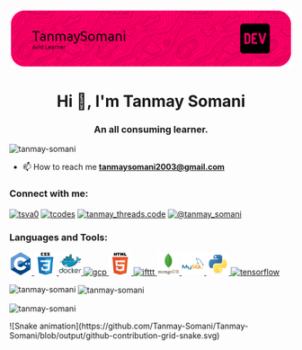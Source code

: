 ![Tanmay Somani](/your-header-image-name.png "Font banner ")
<h1 align="center">Hi 👋, I'm Tanmay Somani</h1>
<h3 align="center">An all consuming learner.</h3>

<p align="left"> <img src="https://komarev.com/ghpvc/?username=tanmay-somani&label=Profile%20views&color=0e75b6&style=flat" alt="tanmay-somani" /> </p>

- 📫 How to reach me **tanmaysomani2003@gmail.com**

<h3 align="left">Connect with me:</h3>
<p align="left">
<a href="https://twitter.com/tsva0" target="blank"><img align="center" src="https://raw.githubusercontent.com/rahuldkjain/github-profile-readme-generator/master/src/images/icons/Social/twitter.svg" alt="tsva0" height="30" width="40" /></a>
<a href="https://linkedin.com/in/tcodes" target="blank"><img align="center" src="https://raw.githubusercontent.com/rahuldkjain/github-profile-readme-generator/master/src/images/icons/Social/linked-in-alt.svg" alt="tcodes" height="30" width="40" /></a>
<a href="https://instagram.com/tanmay_threads.code" target="blank"><img align="center" src="https://raw.githubusercontent.com/rahuldkjain/github-profile-readme-generator/master/src/images/icons/Social/instagram.svg" alt="tanmay_threads.code" height="30" width="40" /></a>
<a href="https://medium.com/@tanmaysomani2003" target="blank"><img align="center" src="https://raw.githubusercontent.com/rahuldkjain/github-profile-readme-generator/master/src/images/icons/Social/medium.svg" alt="@tanmay_somani" height="30" width="40" /></a>
</p>

<h3 align="left">Languages and Tools:</h3>
<p align="left"> <a href="https://www.w3schools.com/cpp/" target="_blank" rel="noreferrer"> <img src="https://raw.githubusercontent.com/devicons/devicon/master/icons/cplusplus/cplusplus-original.svg" alt="cplusplus" width="40" height="40"/> </a> <a href="https://www.w3schools.com/css/" target="_blank" rel="noreferrer"> <img src="https://raw.githubusercontent.com/devicons/devicon/master/icons/css3/css3-original-wordmark.svg" alt="css3" width="40" height="40"/> </a> <a href="https://www.docker.com/" target="_blank" rel="noreferrer"> <img src="https://raw.githubusercontent.com/devicons/devicon/master/icons/docker/docker-original-wordmark.svg" alt="docker" width="40" height="40"/> </a> <a href="https://cloud.google.com" target="_blank" rel="noreferrer"> <img src="https://www.vectorlogo.zone/logos/google_cloud/google_cloud-icon.svg" alt="gcp" width="40" height="40"/> </a> <a href="https://www.w3.org/html/" target="_blank" rel="noreferrer"> <img src="https://raw.githubusercontent.com/devicons/devicon/master/icons/html5/html5-original-wordmark.svg" alt="html5" width="40" height="40"/> </a> <a href="https://ifttt.com/" target="_blank" rel="noreferrer"> <img src="https://www.vectorlogo.zone/logos/ifttt/ifttt-ar21.svg" alt="ifttt" width="40" height="40"/> </a> <a href="https://www.mongodb.com/" target="_blank" rel="noreferrer"> <img src="https://raw.githubusercontent.com/devicons/devicon/master/icons/mongodb/mongodb-original-wordmark.svg" alt="mongodb" width="40" height="40"/> </a> <a href="https://www.mysql.com/" target="_blank" rel="noreferrer"> <img src="https://raw.githubusercontent.com/devicons/devicon/master/icons/mysql/mysql-original-wordmark.svg" alt="mysql" width="40" height="40"/> </a> <a href="https://www.python.org" target="_blank" rel="noreferrer"> <img src="https://raw.githubusercontent.com/devicons/devicon/master/icons/python/python-original.svg" alt="python" width="40" height="40"/> </a> <a href="https://www.tensorflow.org" target="_blank" rel="noreferrer"> <img src="https://www.vectorlogo.zone/logos/tensorflow/tensorflow-icon.svg" alt="tensorflow" width="40" height="40"/> </a> </p>

<p><img align="left" src="https://github-readme-stats.vercel.app/api/top-langs?username=tanmay-somani&show_icons=true&locale=en&theme=monokai&layout=compact" alt="tanmay-somani" /></p>

<p>&nbsp;<img align="center" src="https://github-readme-stats.vercel.app/api?username=tanmay-somani&show_icons=true&locale=en&theme=monokai" alt="tanmay-somani" /></p>

<p><img align="center" src="https://github-readme-streak-stats.herokuapp.com/?user=tanmay-somani&theme=monokai" alt="tanmay-somani" /></p>
![Snake animation](https://github.com/Tanmay-Somani/Tanmay-Somani/blob/output/github-contribution-grid-snake.svg)

<!--
Tanmay-Somani/Tanmay-Somani is a ✨ special ✨ repository because its `README.md` (this file) appears on your GitHub profile.
You can click the Preview link to take a look at your changes.
-->
